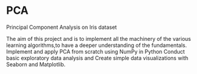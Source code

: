# PCA
Principal Component Analysis on Iris dataset

The aim of this project and is to implement all the machinery of the various learning algorithms,to have a deeper understanding of the fundamentals.
Implement and apply PCA from scratch using NumPy in Python
Conduct basic exploratory data analysis and 
Create simple data visualizations with Seaborn and Matplotlib.
